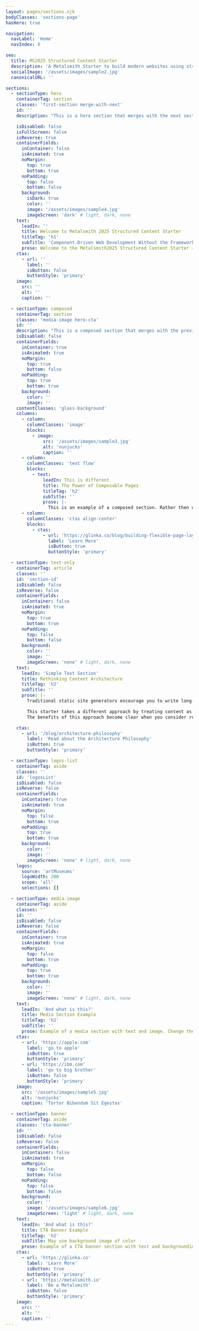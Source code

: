 ```yaml
---
layout: pages/sections.njk
bodyClasses: 'sections-page'
hasHero: true

navigation:
  navLabel: 'Home'
  navIndex: 0

seo:
  title: MS2025 Structured Content Starter
  description: 'A Metalsmith Starter to build modern websites using structured data and reusable components.'
  socialImage: '/assets/images/sample2.jpg'
  canonicalURL: ''

sections:
  - sectionType: hero
    containerTag: section
    classes: 'first-section merge-with-next'
    id: ''
    description: "This is a hero section that merges with the next section. The hero section has a class of 'merge-with-next' which removes the bottom margin. The next section has 'containerFields.noMargin.top' set to true which removes the top margin. The hero section also has a class of 'main-hero' which is used to apply specific styles for this particulat hero implementation."

    isDisabled: false
    isFullScreen: false
    isReverse: true
    containerFields:
      inContainer: false
      isAnimated: true
      noMargin:
        top: true
        bottom: true
      noPadding:
        top: false
        bottom: false
      background:
        isDark: true
        color: ''
        image: '/assets/images/sample4.jpg'
        imageScreen: 'dark' # light, dark, none
    text:
      leadIn: ''
      title: Welcome to Metalsmith 2025 Structured Content Starter
      titleTag: 'h1'
      subTitle: 'Component-Driven Web Development Without the Framework Overhead'
      prose: Welcome to the Metalsmith2025 Structured Content Starter – a demonstration of how modern websites can be built using structured data and reusable components without relying on heavy Markdown content or complex JavaScript frameworks. This starter showcases a component-based approach to static site generation that prioritizes maintainability, consistency, and developer experience.
    ctas:
      - url: ''
        label: ''
        isButton: false
        buttonStyle: 'primary'
    image:
      src: ''
      alt: ''
      caption: ''

  - sectionType: composed
    containerTag: section
    classes: 'media-image hero-cta'
    id: ''
    description: "This is a composed section that merges with the previous hero section. The hero section has a class of 'merge-with-next' which removes the bottom margin. The composed section has 'containerFields.noMargin.top' set to true which removes the top margin. The composed section also has a class of 'in-container' which wraps the section in a container. This is a popular visual pattern in corporate and marketing websites."
    isDisabled: false
    containerFields:
      inContainer: true
      isAnimated: true
      noMargin:
        top: true
        bottom: false
      noPadding:
        top: true
        bottom: true
      background:
        color: ''
        image: ''
    contentClasses: 'glass-background'
    columns:
      - column:
        columnClasses: 'image'
        blocks:
          - image:
              src: '/assets/images/sample3.jpg'
              alt: 'nunjucks'
              caption: ''
      - column:
        columnClasses: 'text flow'
        blocks:
          - text:
              leadIn: This is different
              title: The Power of Composable Pages
              titleTag: 'h2'
              subTitle: ''
              prose: |-
                This is an example of a composed section. Rather then using a monolithic section, the composed section allows for multiple columns of content. Allowing the composition of custom layouts.
      - column:
        columnClasses: 'ctas align-center'
        blocks:
          - ctas:
              - url: 'https://glinka.co/blog/building-flexible-page-layouts/'
                label: 'Learn More'
                isButton: true
                buttonStyle: 'primary'

  - sectionType: text-only
    containerTag: article
    classes: ''
    id: 'section-id'
    isDisabled: false
    isReverse: false
    containerFields:
      inContainer: false
      isAnimated: true
      noMargin:
        top: true
        bottom: true
      noPadding:
        top: false
        bottom: false
      background:
        color: ''
        image: ''
        imageScreen: 'none' # light, dark, none
    text:
      leadIn: 'Simple Text Section'
      title: Rethinking Content Architecture
      titleTag: 'h2'
      subTitle: ''
      prose: |-
        Traditional static site generators encourage you to write long-form Markdown content mixed with occasional structured elements. While this works well for blogs and documentation sites, it can become unwieldy when building more complex websites that require consistent design patterns and reusable components.

        This starter takes a different approach by treating content as structured data organized into discrete sections. Instead of writing lengthy Markdown files, you define your content through frontmatter configuration and compose pages from reusable components.
        The benefits of this approach become clear when you consider real-world content management scenarios. Content creators can focus on the substance of their message without worrying about markup details. Designers can ensure visual consistency across the entire site. Developers can maintain a clean separation between content, presentation, and logic.

    ctas:
      - url: '/blog/architecture-philosophy'
        label: 'Read about the Architecture Philosophy'
        isButton: true
        buttonStyle: 'primary'

  - sectionType: logos-list
    containerTag: aside
    classes: ''
    id: 'logosList'
    isDisabled: false
    isReverse: false
    containerFields:
      inContainer: true
      isAnimated: true
      noMargin:
        top: false
        bottom: true
      noPadding:
        top: true
        bottom: true
      background:
        color: ''
        image: ''
        imageScreen: 'none' # light, dark, none
    logos:
      source: 'artMuseums'
      logoWidth: 200
      scope: 'all'
      selections: []

  - sectionType: media-image
    containerTag: aside
    classes: ''
    id: ''
    isDisabled: false
    isReverse: false
    containerFields:
      inContainer: true
      isAnimated: true
      noMargin:
        top: false
        bottom: true
      noPadding:
        top: true
        bottom: true
      background:
        color: ''
        image: ''
        imageScreen: 'none' # light, dark, none
    text:
      leadIn: 'And what is this?'
      title: Media Section Example
      titleTag: 'h2'
      subTitle: ''
      prose: Example of a media section with text and image. Change the image/text positions by setting the 'isReverse' property in the section data. The text area has a lead-in, title, sub-title, and prose. The prose is markdown text. All of the text parts are optional. There can be multiple CTAs, which are optional and may be buttons or links.
    ctas:
      - url: 'https://apple.com'
        label: 'go to apple'
        isButton: true
        buttonStyle: 'primary'
      - url: 'https://ibm.com'
        label: 'go to big brother'
        isButton: false
        buttonStyle: 'primary'
    image:
      src: '/assets/images/sample5.jpg'
      alt: 'nunjucks'
      caption: 'Tortor Bibendum Sit Egestas'

  - sectionType: banner
    containerTag: aside
    classes: 'cta-banner'
    id: ''
    isDisabled: false
    isReverse: false
    containerFields:
      inContainer: false
      isAnimated: true
      noMargin:
        top: false
        bottom: false
      noPadding:
        top: false
        bottom: false
      background:
        color: ''
        image: '/assets/images/sample6.jpg'
        imageScreen: 'light' # light, dark, none
    text:
      leadIn: 'And what is this?'
      title: CTA Banner Example
      titleTag: 'h2'
      subTitle: May use background image of color
      prose: Example of a CTA banner section with text and backgroundimage. The text area has a lead-in, title, sub-title, and prose. The prose is markdown text. All of the text parts are optional. There can be multiple CTAs, which are optional and may be buttons or links.
    ctas:
      - url: 'https://glinka.co'
        label: 'Learn More'
        isButton: true
        buttonStyle: 'primary'
      - url: 'https://metalsmith.io'
        label: 'Be a Metalsmith'
        isButton: false
        buttonStyle: 'primary'
    image:
      src: ''
      alt: ''
      caption: ''
---
```

